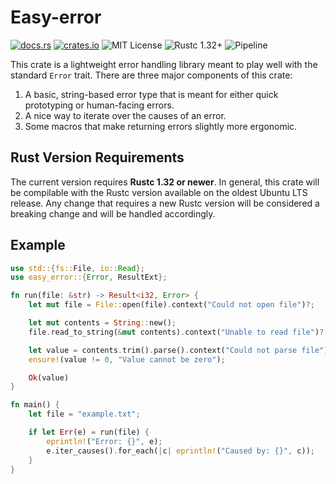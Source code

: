 # Easy-error

[![docs.rs](https://docs.rs/easy-error/badge.svg)](https://docs.rs/easy-error)
[![crates.io](http://img.shields.io/crates/v/easy-error.svg)](http://crates.io/crates/easy-error)
![MIT License](https://img.shields.io/badge/license-MIT-blue.svg)
![Rustc 1.32+](https://img.shields.io/badge/rustc-1.32+-lightgray.svg)
![Pipeline](https://gitlab.com/neachdainn/easy-error/badges/master/pipeline.svg)

This crate is a lightweight error handling library meant to play well with the standard `Error` trait.
There are three major components of this crate:

1. A basic, string-based error type that is meant for either quick prototyping or human-facing errors.
2. A nice way to iterate over the causes of an error.
3. Some macros that make returning errors slightly more ergonomic.

## Rust Version Requirements

The current version requires **Rustc 1.32 or newer**.
In general, this crate will be compilable with the Rustc version available on the oldest Ubuntu LTS release.
Any change that requires a new Rustc version will be considered a breaking change and will be handled accordingly.

## Example

```rust
use std::{fs::File, io::Read};
use easy_error::{Error, ResultExt};

fn run(file: &str) -> Result<i32, Error> {
    let mut file = File::open(file).context("Could not open file")?;

    let mut contents = String::new();
    file.read_to_string(&mut contents).context("Unable to read file")?;

    let value = contents.trim().parse().context("Could not parse file")?;
    ensure!(value != 0, "Value cannot be zero");

    Ok(value)
}

fn main() {
    let file = "example.txt";

    if let Err(e) = run(file) {
        eprintln!("Error: {}", e);
        e.iter_causes().for_each(|c| eprintln!("Caused by: {}", c));
    }
}
```
